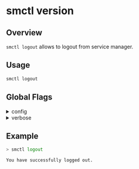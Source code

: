 # smctl version

## Overview
`smctl logout` allows to logout from service manager.

## Usage
```bash
smctl logout
```
## Global Flags
<details>
  <summary>config</summary>
  <p>
    <code>--config</code> 
  </p>
  <p>
    Set the path for the <b>smctl</b> <i>config.json</i> file (default is <i>$HOME/.sm/config.json</i>)
  </p>
</details>
<details>
  <summary>verbose</summary>
  <p>
    <code>--verbose</code> (alias: <code>-v</code>)
  </p>
  <p>
    Use verbose mode.
  </p>
</details>

## Example
```bash
> smctl logout

You have successfully logged out.
```